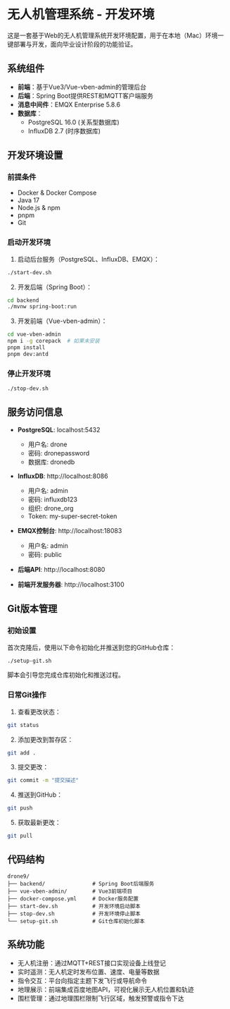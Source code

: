 # 无人机管理系统 - 开发环境

这是一套基于Web的无人机管理系统开发环境配置，用于在本地（Mac）环境一键部署与开发，面向毕业设计阶段的功能验证。

## 系统组件

- **前端**：基于Vue3/Vue-vben-admin的管理后台
- **后端**：Spring Boot提供REST和MQTT客户端服务
- **消息中间件**：EMQX Enterprise 5.8.6
- **数据库**：
  - PostgreSQL 16.0 (关系型数据库)
  - InfluxDB 2.7 (时序数据库)

## 开发环境设置

### 前提条件

- Docker & Docker Compose
- Java 17
- Node.js & npm
- pnpm
- Git

### 启动开发环境

1. 启动后台服务（PostgreSQL、InfluxDB、EMQX）：

```bash
./start-dev.sh
```

2. 开发后端（Spring Boot）：

```bash
cd backend
./mvnw spring-boot:run
```

3. 开发前端（Vue-vben-admin）：

```bash
cd vue-vben-admin
npm i -g corepack  # 如果未安装
pnpm install
pnpm dev:antd
```

### 停止开发环境

```bash
./stop-dev.sh
```

## 服务访问信息

- **PostgreSQL**: localhost:5432
  - 用户名: drone
  - 密码: dronepassword
  - 数据库: dronedb

- **InfluxDB**: http://localhost:8086
  - 用户名: admin
  - 密码: influxdb123
  - 组织: drone_org
  - Token: my-super-secret-token

- **EMQX控制台**: http://localhost:18083
  - 用户名: admin
  - 密码: public

- **后端API**: http://localhost:8080

- **前端开发服务器**: http://localhost:3100

## Git版本管理

### 初始设置

首次克隆后，使用以下命令初始化并推送到您的GitHub仓库：

```bash
./setup-git.sh
```

脚本会引导您完成仓库初始化和推送过程。

### 日常Git操作

1. 查看更改状态：
```bash
git status
```

2. 添加更改到暂存区：
```bash
git add .
```

3. 提交更改：
```bash
git commit -m "提交描述"
```

4. 推送到GitHub：
```bash
git push
```

5. 获取最新更改：
```bash
git pull
```

## 代码结构

```
drone9/
├── backend/               # Spring Boot后端服务
├── vue-vben-admin/        # Vue3前端项目
├── docker-compose.yml     # Docker服务配置
├── start-dev.sh           # 开发环境启动脚本
├── stop-dev.sh            # 开发环境停止脚本
└── setup-git.sh           # Git仓库初始化脚本
```

## 系统功能

- 无人机注册：通过MQTT+REST接口实现设备上线登记
- 实时遥测：无人机定时发布位置、速度、电量等数据
- 指令交互：平台向指定主题下发飞行或导航命令
- 地理展示：前端集成百度地图API，可视化展示无人机位置和轨迹
- 围栏管理：通过地理围栏限制飞行区域，触发预警或指令下达 